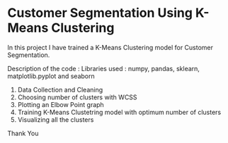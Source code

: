 # Customer Segmentation Using K-Means Clustering

In this project I have trained a K-Means Clustering model for Customer Segmentation.

Description of the code : Libraries used : numpy, pandas, sklearn, matplotlib.pyplot and seaborn

1. Data Collection and Cleaning
2. Choosing number of clusters with WCSS
3. Plotting an Elbow Point graph
4. Training K-Means Clustetring model with optimum number of clusters
5. Visualizing all the clusters

Thank You
